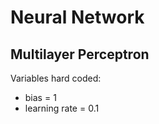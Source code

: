 Neural Network
==============

Multilayer Perceptron
---------------------

Variables hard coded:

* bias = 1
* learning rate = 0.1 

